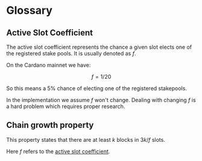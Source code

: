 # Glossary

## Active Slot Coefficient

The active slot coefficient represents the chance a given slot elects one of the registered stake pools. It is usually denoted as $f$.

On the Cardano mainnet we have:

$$f = 1/20$$

So this means a 5% chance of electing one of the registered stakepools.

In the implementation we assume $f$ won't change. Dealing with changing $f$ is a hard problem which requires proper research.

## Chain growth property

This property states that there are at least $k$ blocks in $3k/f$ slots.

Here $f$ refers to the [active slot coefficient](#active-slot-coefficient).
